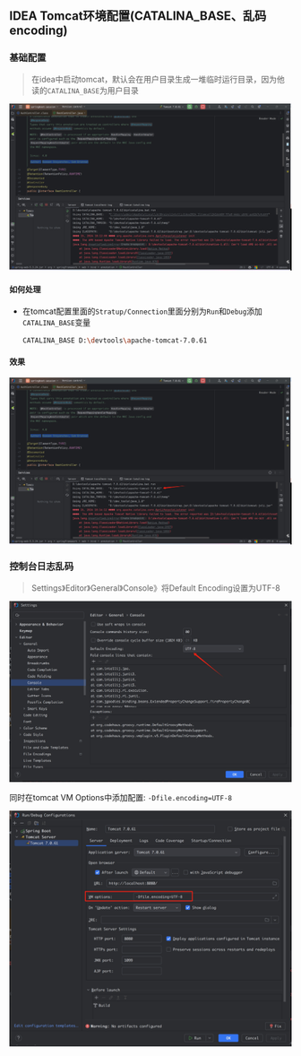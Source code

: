 ## IDEA Tomcat环境配置(CATALINA_BASE、乱码encoding)

### 基础配置

> 在idea中启动tomcat，默认会在用户目录生成一堆临时运行目录，因为他读的`CATALINA_BASE`为用户目录

![](./img/1.png)

#### 如何处理

* 在tomcat配置里面的`Stratup/Connection`里面分别为`Run`和`Debug`添加`CATALINA_BASE`变量

  ```sh
  CATALINA_BASE D:\devtools\apache-tomcat-7.0.61
  ```

#### 效果

![](./img/3.png)



### 控制台日志乱码

> Settings》Editor》General》Console》将Default Encoding设置为UTF-8

![](./img/encoding1.png)

同时在tomcat VM Options中添加配置: `-Dfile.encoding=UTF-8`

![](./img/encoding2.png)
